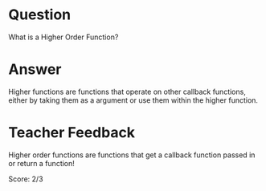 # Question
What is a Higher Order Function?

# Answer

Higher functions are functions that operate on other callback functions, either by taking them as a argument or use them within the higher function.

# Teacher Feedback

Higher order functions are functions that get a callback function passed in or return a function!

Score: 2/3